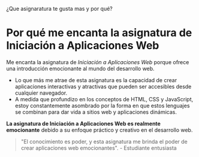 ¿Que asignaratura te gusta mas y por qué?

# Por qué me encanta la asignatura de Iniciación a Aplicaciones Web
Me encanta la asignatura de *Iniciación a Aplicaciones Web* porque ofrece una introducción emocionante al mundo del desarrollo web.

- Lo que más me atrae de esta asignatura es la capacidad de crear aplicaciones interactivas y atractivas que pueden ser accesibles desde cualquier navegador.
- A medida que profundizo en los conceptos de HTML, CSS y JavaScript, estoy constantemente asombrado por la forma en que estos lenguajes se combinan para dar vida a sitios web y aplicaciones dinámicas.

**La asignatura de Iniciación a Aplicaciones Web es realmente emocionante** debido a su enfoque práctico y creativo en el desarrollo web.


> "El conocimiento es poder, y esta asignatura me brinda el poder de crear aplicaciones web emocionantes". - Estudiante entusiasta
